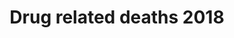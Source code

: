 ---
schema: default
title: Drug related deaths 2018
organization: Renfrewshire Council
notes: >-
    Drug-related deaths 2018, filtered for Renfrewshire.
resources:
  - name: Drug related deaths 2018 TABLE
  - url: >-
      
  - format: TABLE
license: 
category:

  - Renfrewshire
  - Open Data
  - Health and Wellbeing
maintainer: Renfrewshire Council
maintainer_email: someone@example.com
---